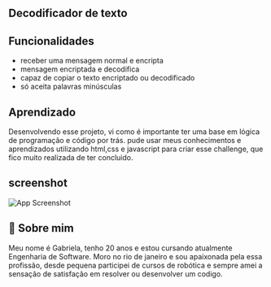 ## Decodificador de texto
## Funcionalidades

- receber uma mensagem normal e encripta
- mensagem encriptada e decodifica 
- capaz de copiar o texto encriptado ou decodificado
- só aceita palavras minúsculas




## Aprendizado

 Desenvolvendo esse projeto, vi como é importante 
 ter uma base em lógica de programação e código
 por trás. pude usar meus conhecimentos e aprendizados utilizando html,css e javascript para criar esse challenge, que fico muito realizada de ter concluido.


## screenshot
![App Screenshot](C:\Users\GABRIELA\Desktop\projeto\imagem1.png)





## 🚀 Sobre mim
Meu nome é Gabriela, tenho 20 anos e estou cursando atualmente Engenharia de Software.
Moro no rio de janeiro e sou  apaixonada pela essa
profissão, desde pequena participei de cursos de robótica e sempre amei a sensação de satisfação em resolver ou desenvolver um codigo.


